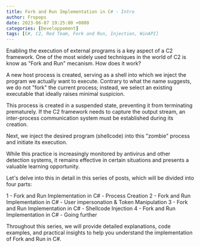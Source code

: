 ```yaml
---
title: Fork and Run Implementation in C# - Intro
author: Fropops
date: 2023-06-07 19:25:00 +0800
categories: [Developpement]
tags: [C#, C2, Red Team, Fork and Run, Injection, WinAPI]
---
```


Enabling the execution of external programs is a key aspect of a C2 framework. One of the most widely used techniques in the world of C2 is know as "Fork and Run" mecanism. How does it work?

A new host process is created, serving as a shell into which we inject the program we actually want to execute. Contrary to what the name suggests, we do not "fork" the current process; instead, we select an existing executable that ideally raises minimal suspicion.

This process is created in a suspended state, preventing it from terminating prematurely. If the C2 framework needs to capture the output stream, an inter-process communication system must be established during its creation.

Next, we inject the desired program (shellcode) into this "zombie" process and initiate its execution. 

While this practice is increasingly monitored by antivirus and other detection systems, it remains effective in certain situations and presents a valuable learning opportunity.

Let's delve into this in detail in this series of posts, which will be divided into four parts:

1 - Fork and Run Implementation in C# - Process Creation
2 - Fork and Run Implementation in C# - User impersonation & Token Manipulation
3 - Fork and Run Implementation in C# - Shellcode Injection
4 - Fork and Run Implementation in C# - Going further

Throughout this series, we will provide detailed explanations, code examples, and practical insights to help you understand the implementation of Fork and Run in C#.